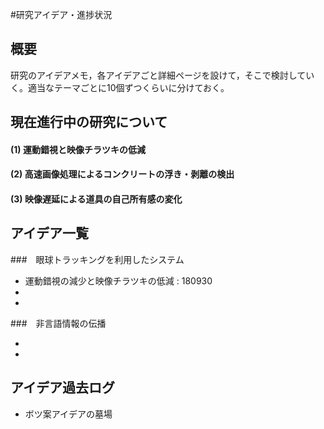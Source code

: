 #研究アイデア・進捗状況

## 概要
研究のアイデアメモ，各アイデアごと詳細ページを設けて，そこで検討していく。適当なテーマごとに10個ずつくらいに分けておく。

## 現在進行中の研究について

#### (1) 運動錯視と映像チラツキの低減

#### (2) 高速画像処理によるコンクリートの浮き・剥離の検出

#### (3) 映像遅延による道具の自己所有感の変化

## アイデア一覧

###　眼球トラッキングを利用したシステム

* 運動錯視の減少と映像チラツキの低減 : 180930
* 
* 

###　非言語情報の伝播

* 
* 

## アイデア過去ログ
* ボツ案アイデアの墓場